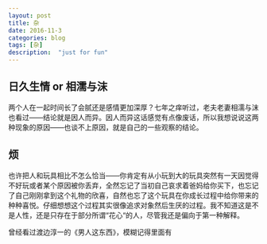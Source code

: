```yaml
---
layout: post
title: 杂
date: 2016-11-3
categories: blog
tags: [杂]
description:  "just for fun"
---
```


## 日久生情 or 相濡与沫

两个人在一起时间长了会腻还是感情更加深厚？七年之痒听过，老夫老妻相濡与沫也看过——结论就是因人而异。因人而异这话感觉有点像废话，所以我想说说这两种现象的原因——也谈不上原因，就是自己的一些观察的结论。

## 烦

也许把人和玩具相比不怎么恰当——你肯定有从小玩到大的玩具突然有一天因觉得不好玩或者某个原因被你丢弃，全然忘记了当初自己哀求着爸妈给你买下，也忘记了自己刚刚拿到这个礼物的欣喜，自然也忘了这个玩具在你成长过程中给你带来的种种喜悦。仔细想想这个过程其实很像追求对象然后生厌的过程。我不知道这是不是人性，还是只存在于部分所谓“花心“的人，尽管我还是偏向于第一种解释。

曾经看过渡边淳一的《男人这东西》，模糊记得里面有
